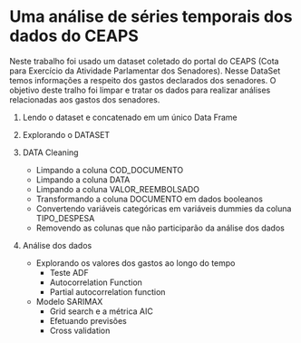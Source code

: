 # Uma análise de séries temporais dos dados do CEAPS

Neste trabalho foi usado um dataset coletado do portal do CEAPS (Cota para Exercício da Atividade Parlamentar dos Senadores). Nesse DataSet temos informações a respeito dos gastos declarados dos senadores. O objetivo deste tralho foi limpar e tratar os dados para realizar análises relacionadas aos gastos dos senadores.

1. Lendo o dataset e concatenado em um único Data Frame
2. Explorando o DATASET
3. DATA Cleaning
    - Limpando a coluna COD_DOCUMENTO
    - Limpando a coluna DATA
    - Limpando a coluna VALOR_REEMBOLSADO
    - Transformando a coluna DOCUMENTO em dados booleanos
    - Convertendo variáveis categóricas em variáveis dummies da coluna TIPO_DESPESA
    - Removendo as colunas que não participarão da análise dos dados

4. Análise dos dados
    - Explorando os valores dos gastos ao longo do tempo
        * Teste ADF
        * Autocorrelation Function
        * Partial autocorrelation function
    - Modelo SARIMAX
        * Grid search e a métrica AIC
        * Efetuando previsões
        * Cross validation
